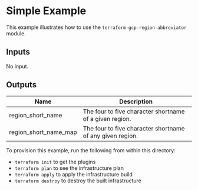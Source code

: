 # Simple Example

This example illustrates how to use the `terraform-gcp-region-abbreviator` module.

<!-- BEGINNING OF PRE-COMMIT-TERRAFORM DOCS HOOK -->
## Inputs

No input.

## Outputs

| Name | Description |
|------|-------------|
| region\_short\_name | The four to five character shortname of a given region. |
| region\_short\_name\_map | The four to five character shortname of any given region. |

<!-- END OF PRE-COMMIT-TERRAFORM DOCS HOOK -->

To provision this example, run the following from within this directory:
- `terraform init` to get the plugins
- `terraform plan` to see the infrastructure plan
- `terraform apply` to apply the infrastructure build
- `terraform destroy` to destroy the built infrastructure
